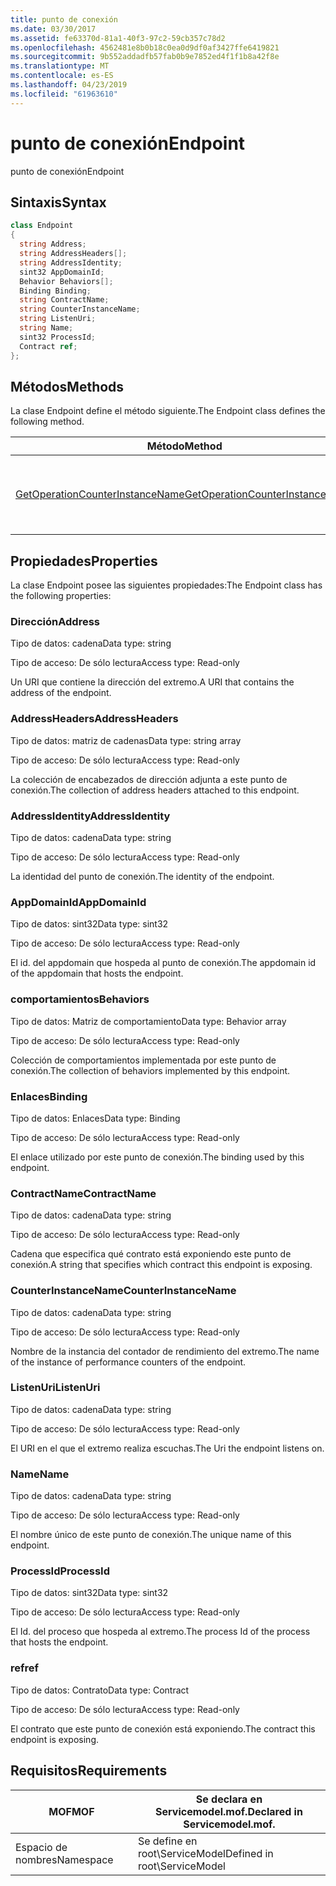 ```yaml
---
title: punto de conexión
ms.date: 03/30/2017
ms.assetid: fe63370d-81a1-40f3-97c2-59cb357c78d2
ms.openlocfilehash: 4562481e8b0b18c0ea0d9df0af3427ffe6419821
ms.sourcegitcommit: 9b552addadfb57fab0b9e7852ed4f1f1b8a42f8e
ms.translationtype: MT
ms.contentlocale: es-ES
ms.lasthandoff: 04/23/2019
ms.locfileid: "61963610"
---
```

# <a name="endpoint"></a><span data-ttu-id="b2bc3-102">punto de conexión</span><span class="sxs-lookup"><span data-stu-id="b2bc3-102">Endpoint</span></span>
<span data-ttu-id="b2bc3-103">punto de conexión</span><span class="sxs-lookup"><span data-stu-id="b2bc3-103">Endpoint</span></span>  
  
## <a name="syntax"></a><span data-ttu-id="b2bc3-104">Sintaxis</span><span class="sxs-lookup"><span data-stu-id="b2bc3-104">Syntax</span></span>  
  
```csharp
class Endpoint  
{  
  string Address;  
  string AddressHeaders[];  
  string AddressIdentity;  
  sint32 AppDomainId;  
  Behavior Behaviors[];  
  Binding Binding;  
  string ContractName;  
  string CounterInstanceName;  
  string ListenUri;  
  string Name;  
  sint32 ProcessId;  
  Contract ref;  
};  
```  
  
## <a name="methods"></a><span data-ttu-id="b2bc3-105">Métodos</span><span class="sxs-lookup"><span data-stu-id="b2bc3-105">Methods</span></span>  
 <span data-ttu-id="b2bc3-106">La clase Endpoint define el método siguiente.</span><span class="sxs-lookup"><span data-stu-id="b2bc3-106">The Endpoint class defines the following method.</span></span>  
  
|<span data-ttu-id="b2bc3-107">Método</span><span class="sxs-lookup"><span data-stu-id="b2bc3-107">Method</span></span>|<span data-ttu-id="b2bc3-108">Descripción</span><span class="sxs-lookup"><span data-stu-id="b2bc3-108">Description</span></span>|  
|------------|-----------------|  
|[<span data-ttu-id="b2bc3-109">GetOperationCounterInstanceName</span><span class="sxs-lookup"><span data-stu-id="b2bc3-109">GetOperationCounterInstanceName</span></span>](../../../../../docs/framework/wcf/diagnostics/wmi/getoperationcounterinstancename.md)|<span data-ttu-id="b2bc3-110">Recupera el nombre de instancia del contador de rendimiento de la operación</span><span class="sxs-lookup"><span data-stu-id="b2bc3-110">Retrieves the operation performance counter instance name</span></span>|  
  
## <a name="properties"></a><span data-ttu-id="b2bc3-111">Propiedades</span><span class="sxs-lookup"><span data-stu-id="b2bc3-111">Properties</span></span>  
 <span data-ttu-id="b2bc3-112">La clase Endpoint posee las siguientes propiedades:</span><span class="sxs-lookup"><span data-stu-id="b2bc3-112">The Endpoint class has the following properties:</span></span>  
  
### <a name="address"></a><span data-ttu-id="b2bc3-113">Dirección</span><span class="sxs-lookup"><span data-stu-id="b2bc3-113">Address</span></span>  
 <span data-ttu-id="b2bc3-114">Tipo de datos: cadena</span><span class="sxs-lookup"><span data-stu-id="b2bc3-114">Data type: string</span></span>  
  
 <span data-ttu-id="b2bc3-115">Tipo de acceso: De sólo lectura</span><span class="sxs-lookup"><span data-stu-id="b2bc3-115">Access type: Read-only</span></span>  
  
 <span data-ttu-id="b2bc3-116">Un URI que contiene la dirección del extremo.</span><span class="sxs-lookup"><span data-stu-id="b2bc3-116">A URI that contains the address of the endpoint.</span></span>  
  
### <a name="addressheaders"></a><span data-ttu-id="b2bc3-117">AddressHeaders</span><span class="sxs-lookup"><span data-stu-id="b2bc3-117">AddressHeaders</span></span>  
 <span data-ttu-id="b2bc3-118">Tipo de datos: matriz de cadenas</span><span class="sxs-lookup"><span data-stu-id="b2bc3-118">Data type: string array</span></span>  
  
 <span data-ttu-id="b2bc3-119">Tipo de acceso: De sólo lectura</span><span class="sxs-lookup"><span data-stu-id="b2bc3-119">Access type: Read-only</span></span>  
  
 <span data-ttu-id="b2bc3-120">La colección de encabezados de dirección adjunta a este punto de conexión.</span><span class="sxs-lookup"><span data-stu-id="b2bc3-120">The collection of address headers attached to this endpoint.</span></span>  
  
### <a name="addressidentity"></a><span data-ttu-id="b2bc3-121">AddressIdentity</span><span class="sxs-lookup"><span data-stu-id="b2bc3-121">AddressIdentity</span></span>  
 <span data-ttu-id="b2bc3-122">Tipo de datos: cadena</span><span class="sxs-lookup"><span data-stu-id="b2bc3-122">Data type: string</span></span>  
  
 <span data-ttu-id="b2bc3-123">Tipo de acceso: De sólo lectura</span><span class="sxs-lookup"><span data-stu-id="b2bc3-123">Access type: Read-only</span></span>  
  
 <span data-ttu-id="b2bc3-124">La identidad del punto de conexión.</span><span class="sxs-lookup"><span data-stu-id="b2bc3-124">The identity of the endpoint.</span></span>  
  
### <a name="appdomainid"></a><span data-ttu-id="b2bc3-125">AppDomainId</span><span class="sxs-lookup"><span data-stu-id="b2bc3-125">AppDomainId</span></span>  
 <span data-ttu-id="b2bc3-126">Tipo de datos: sint32</span><span class="sxs-lookup"><span data-stu-id="b2bc3-126">Data type: sint32</span></span>  
  
 <span data-ttu-id="b2bc3-127">Tipo de acceso: De sólo lectura</span><span class="sxs-lookup"><span data-stu-id="b2bc3-127">Access type: Read-only</span></span>  
  
 <span data-ttu-id="b2bc3-128">El id. del appdomain que hospeda al punto de conexión.</span><span class="sxs-lookup"><span data-stu-id="b2bc3-128">The appdomain id of the appdomain that hosts the endpoint.</span></span>  
  
### <a name="behaviors"></a><span data-ttu-id="b2bc3-129">comportamientos</span><span class="sxs-lookup"><span data-stu-id="b2bc3-129">Behaviors</span></span>  
 <span data-ttu-id="b2bc3-130">Tipo de datos: Matriz de comportamiento</span><span class="sxs-lookup"><span data-stu-id="b2bc3-130">Data type: Behavior array</span></span>  
  
 <span data-ttu-id="b2bc3-131">Tipo de acceso: De sólo lectura</span><span class="sxs-lookup"><span data-stu-id="b2bc3-131">Access type: Read-only</span></span>  
  
 <span data-ttu-id="b2bc3-132">Colección de comportamientos implementada por este punto de conexión.</span><span class="sxs-lookup"><span data-stu-id="b2bc3-132">The collection of behaviors implemented by this endpoint.</span></span>  
  
### <a name="binding"></a><span data-ttu-id="b2bc3-133">Enlaces</span><span class="sxs-lookup"><span data-stu-id="b2bc3-133">Binding</span></span>  
 <span data-ttu-id="b2bc3-134">Tipo de datos: Enlaces</span><span class="sxs-lookup"><span data-stu-id="b2bc3-134">Data type: Binding</span></span>  
  
 <span data-ttu-id="b2bc3-135">Tipo de acceso: De sólo lectura</span><span class="sxs-lookup"><span data-stu-id="b2bc3-135">Access type: Read-only</span></span>  
  
 <span data-ttu-id="b2bc3-136">El enlace utilizado por este punto de conexión.</span><span class="sxs-lookup"><span data-stu-id="b2bc3-136">The binding used by this endpoint.</span></span>  
  
### <a name="contractname"></a><span data-ttu-id="b2bc3-137">ContractName</span><span class="sxs-lookup"><span data-stu-id="b2bc3-137">ContractName</span></span>  
 <span data-ttu-id="b2bc3-138">Tipo de datos: cadena</span><span class="sxs-lookup"><span data-stu-id="b2bc3-138">Data type: string</span></span>  
  
 <span data-ttu-id="b2bc3-139">Tipo de acceso: De sólo lectura</span><span class="sxs-lookup"><span data-stu-id="b2bc3-139">Access type: Read-only</span></span>  
  
 <span data-ttu-id="b2bc3-140">Cadena que especifica qué contrato está exponiendo este punto de conexión.</span><span class="sxs-lookup"><span data-stu-id="b2bc3-140">A string that specifies which contract this endpoint is exposing.</span></span>  
  
### <a name="counterinstancename"></a><span data-ttu-id="b2bc3-141">CounterInstanceName</span><span class="sxs-lookup"><span data-stu-id="b2bc3-141">CounterInstanceName</span></span>  
 <span data-ttu-id="b2bc3-142">Tipo de datos: cadena</span><span class="sxs-lookup"><span data-stu-id="b2bc3-142">Data type: string</span></span>  
  
 <span data-ttu-id="b2bc3-143">Tipo de acceso: De sólo lectura</span><span class="sxs-lookup"><span data-stu-id="b2bc3-143">Access type: Read-only</span></span>  
  
 <span data-ttu-id="b2bc3-144">Nombre de la instancia del contador de rendimiento del extremo.</span><span class="sxs-lookup"><span data-stu-id="b2bc3-144">The name of the instance of performance counters of the endpoint.</span></span>  
  
### <a name="listenuri"></a><span data-ttu-id="b2bc3-145">ListenUri</span><span class="sxs-lookup"><span data-stu-id="b2bc3-145">ListenUri</span></span>  
 <span data-ttu-id="b2bc3-146">Tipo de datos: cadena</span><span class="sxs-lookup"><span data-stu-id="b2bc3-146">Data type: string</span></span>  
  
 <span data-ttu-id="b2bc3-147">Tipo de acceso: De sólo lectura</span><span class="sxs-lookup"><span data-stu-id="b2bc3-147">Access type: Read-only</span></span>  
  
 <span data-ttu-id="b2bc3-148">El URI en el que el extremo realiza escuchas.</span><span class="sxs-lookup"><span data-stu-id="b2bc3-148">The Uri the endpoint listens on.</span></span>  
  
### <a name="name"></a><span data-ttu-id="b2bc3-149">Name</span><span class="sxs-lookup"><span data-stu-id="b2bc3-149">Name</span></span>  
 <span data-ttu-id="b2bc3-150">Tipo de datos: cadena</span><span class="sxs-lookup"><span data-stu-id="b2bc3-150">Data type: string</span></span>  
  
 <span data-ttu-id="b2bc3-151">Tipo de acceso: De sólo lectura</span><span class="sxs-lookup"><span data-stu-id="b2bc3-151">Access type: Read-only</span></span>  
  
 <span data-ttu-id="b2bc3-152">El nombre único de este punto de conexión.</span><span class="sxs-lookup"><span data-stu-id="b2bc3-152">The unique name of this endpoint.</span></span>  
  
### <a name="processid"></a><span data-ttu-id="b2bc3-153">ProcessId</span><span class="sxs-lookup"><span data-stu-id="b2bc3-153">ProcessId</span></span>  
 <span data-ttu-id="b2bc3-154">Tipo de datos: sint32</span><span class="sxs-lookup"><span data-stu-id="b2bc3-154">Data type: sint32</span></span>  
  
 <span data-ttu-id="b2bc3-155">Tipo de acceso: De sólo lectura</span><span class="sxs-lookup"><span data-stu-id="b2bc3-155">Access type: Read-only</span></span>  
  
 <span data-ttu-id="b2bc3-156">El Id. del proceso que hospeda al extremo.</span><span class="sxs-lookup"><span data-stu-id="b2bc3-156">The process Id of the process that hosts the endpoint.</span></span>  
  
### <a name="ref"></a><span data-ttu-id="b2bc3-157">ref</span><span class="sxs-lookup"><span data-stu-id="b2bc3-157">ref</span></span>  
 <span data-ttu-id="b2bc3-158">Tipo de datos: Contrato</span><span class="sxs-lookup"><span data-stu-id="b2bc3-158">Data type: Contract</span></span>  
  
 <span data-ttu-id="b2bc3-159">Tipo de acceso: De sólo lectura</span><span class="sxs-lookup"><span data-stu-id="b2bc3-159">Access type: Read-only</span></span>  
  
 <span data-ttu-id="b2bc3-160">El contrato que este punto de conexión está exponiendo.</span><span class="sxs-lookup"><span data-stu-id="b2bc3-160">The contract this endpoint is exposing.</span></span>  
  
## <a name="requirements"></a><span data-ttu-id="b2bc3-161">Requisitos</span><span class="sxs-lookup"><span data-stu-id="b2bc3-161">Requirements</span></span>  
  
|<span data-ttu-id="b2bc3-162">MOF</span><span class="sxs-lookup"><span data-stu-id="b2bc3-162">MOF</span></span>|<span data-ttu-id="b2bc3-163">Se declara en Servicemodel.mof.</span><span class="sxs-lookup"><span data-stu-id="b2bc3-163">Declared in Servicemodel.mof.</span></span>|  
|---------|-----------------------------------|  
|<span data-ttu-id="b2bc3-164">Espacio de nombres</span><span class="sxs-lookup"><span data-stu-id="b2bc3-164">Namespace</span></span>|<span data-ttu-id="b2bc3-165">Se define en root\ServiceModel</span><span class="sxs-lookup"><span data-stu-id="b2bc3-165">Defined in root\ServiceModel</span></span>|
